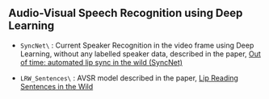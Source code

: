 ## Audio-Visual Speech Recognition using Deep Learning


- ```SyncNet\``` : Current Speaker Recognition in the video frame using Deep Learning, without any labelled speaker data, described in the paper, [Out of time: automated lip sync in the wild (SyncNet)](http://www.robots.ox.ac.uk/~vgg/software/lipsync/)

- ```LRW_Sentences\``` : AVSR model described in the paper, [Lip Reading Sentences in the Wild](https://arxiv.org/abs/1611.05358)
